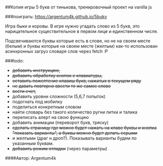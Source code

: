 ##Копия игры 5 букв от тинькова, тренировочный проект на vanilla js

###поиграть: https://argentum4k.github.io/5bukv

Игра быки и коровы.
В игре нужно угадать слово из 5 букв, это нарицательное существительное в первом лице и единственном числе.

Подсвечиваются буквы которые есть в слове, но не на своем месте (белым) и буквы которые на своем месте (желтым)
как-то использован асинхронных загруз словаря слов через fetch :P

###todo:
  - ~~добавить инструкцию,~~
  - ~~добавить обработку кнопок с клавиатуры,~~
  - ~~оставить пожелтение клавиш букв, нажатых в текущем ряду~~
  - ~~не давать повторно ввести то же самое слово~~
  - ~~вести счет,~~
  - добавить уровни сложности (5,6,7 попыток)
  - подогнать под мобилку
  - поделиться конкретным словом
  - найти словарь без такого количество ругни литки и талика
  - переписать алерт на свою функцию
  - добавить анимации (переворот букв, тряску)
  - ~~сделать страницу где можно будет нажать на клаве буквы и кнопка "показать варианты", а буквы можно будет делать серыми~~
  - и желтыми (драг н дроп?). Показывать варианты будем по указанным буквам.
  - ~~добавить режим отладки~~ (через параметры)

####Автор: Argentum4k
